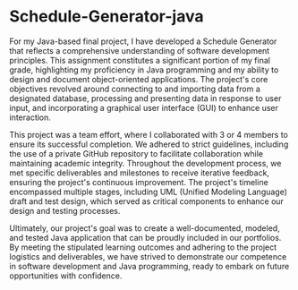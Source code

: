 # Schedule-Generator-java

For my Java-based final project, I have developed a Schedule Generator that reflects a comprehensive understanding of software development principles. This assignment constitutes a significant portion of my final grade, highlighting my proficiency in Java programming and my ability to design and document object-oriented applications. The project's core objectives revolved around connecting to and importing data from a designated database, processing and presenting data in response to user input, and incorporating a graphical user interface (GUI) to enhance user interaction.

This project was a team effort, where I collaborated with 3 or 4 members to ensure its successful completion. We adhered to strict guidelines, including the use of a private GitHub repository to facilitate collaboration while maintaining academic integrity. Throughout the development process, we met specific deliverables and milestones to receive iterative feedback, ensuring the project's continuous improvement. The project's timeline encompassed multiple stages, including UML (Unified Modeling Language) draft and test design, which served as critical components to enhance our design and testing processes.

Ultimately, our project's goal was to create a well-documented, modeled, and tested Java application that can be proudly included in our portfolios. By meeting the stipulated learning outcomes and adhering to the project logistics and deliverables, we have strived to demonstrate our competence in software development and Java programming, ready to embark on future opportunities with confidence.
